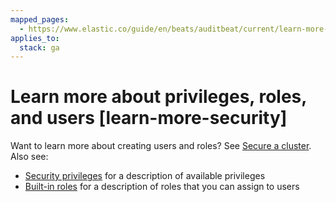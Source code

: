 ```yaml
---
mapped_pages:
  - https://www.elastic.co/guide/en/beats/auditbeat/current/learn-more-security.html
applies_to:
  stack: ga
---
```


# Learn more about privileges, roles, and users [learn-more-security]

Want to learn more about creating users and roles? See [Secure a cluster](docs-content://deploy-manage/security.md). Also see:

* [Security privileges](elasticsearch://reference/elasticsearch/security-privileges.md) for a description of available privileges
* [Built-in roles](elasticsearch://reference/elasticsearch/roles.md) for a description of roles that you can assign to users

